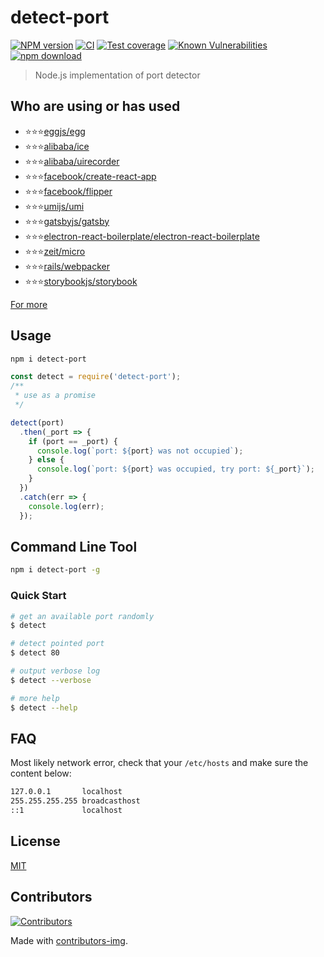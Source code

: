 # detect-port

[![NPM version][npm-image]][npm-url]
[![CI](https://github.com/node-modules/detect-port/actions/workflows/nodejs.yml/badge.svg)](https://github.com/node-modules/detect-port/actions/workflows/nodejs.yml)
[![Test coverage][codecov-image]][codecov-url]
[![Known Vulnerabilities][snyk-image]][snyk-url]
[![npm download][download-image]][download-url]

[npm-image]: https://img.shields.io/npm/v/detect-port.svg?style=flat-square
[npm-url]: https://npmjs.org/package/detect-port
[codecov-image]: https://codecov.io/gh/node-modules/detect-port/branch/master/graph/badge.svg
[codecov-url]: https://codecov.io/gh/node-modules/detect-port
[snyk-image]: https://snyk.io/test/npm/detect-port/badge.svg?style=flat-square
[snyk-url]: https://snyk.io/test/npm/detect-port
[download-image]: https://img.shields.io/npm/dm/detect-port.svg?style=flat-square
[download-url]: https://npmjs.org/package/detect-port

> Node.js implementation of port detector

## Who are using or has used

- ⭐⭐⭐[eggjs/egg](//github.com/eggjs/egg)
- ⭐⭐⭐[alibaba/ice](//github.com/alibaba/ice)
- ⭐⭐⭐[alibaba/uirecorder](//github.com/alibaba/uirecorder)
- ⭐⭐⭐[facebook/create-react-app](//github.com/facebook/create-react-app/blob/main/packages/react-dev-utils/package.json)
- ⭐⭐⭐[facebook/flipper](//github.com/facebook/flipper)
- ⭐⭐⭐[umijs/umi](//github.com/umijs/umi)
- ⭐⭐⭐[gatsbyjs/gatsby](//github.com/gatsbyjs/gatsby)
- ⭐⭐⭐[electron-react-boilerplate/electron-react-boilerplate](//github.com/electron-react-boilerplate/electron-react-boilerplate)
- ⭐⭐⭐[zeit/micro](//github.com/zeit/micro)
- ⭐⭐⭐[rails/webpacker](//github.com/rails/webpacker)
- ⭐⭐⭐[storybookjs/storybook](//github.com/storybookjs/storybook)

[For more](//github.com/node-modules/detect-port/network/dependents)

## Usage

```bash
npm i detect-port
```

```javascript
const detect = require('detect-port');
/**
 * use as a promise
 */

detect(port)
  .then(_port => {
    if (port == _port) {
      console.log(`port: ${port} was not occupied`);
    } else {
      console.log(`port: ${port} was occupied, try port: ${_port}`);
    }
  })
  .catch(err => {
    console.log(err);
  });

```

## Command Line Tool

```bash
npm i detect-port -g
```

### Quick Start

```bash
# get an available port randomly
$ detect

# detect pointed port
$ detect 80

# output verbose log
$ detect --verbose

# more help
$ detect --help
```

## FAQ

Most likely network error, check that your `/etc/hosts` and make sure the content below:

```bash
127.0.0.1       localhost
255.255.255.255 broadcasthost
::1             localhost
```

## License

[MIT](LICENSE)

## Contributors

[![Contributors](https://contrib.rocks/image?repo=node-modules/detect-port)](https://github.com/node-modules/detect-port/graphs/contributors)

Made with [contributors-img](https://contrib.rocks).
